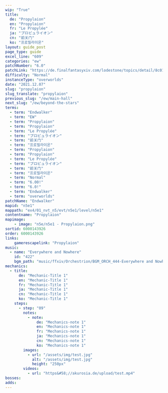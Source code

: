 ```yaml
---
wip: "True"
title:
  de: "Propylaion"
  en: "Propylaion"
  fr: "Le Propylée"
  ja: "プロピュライオン"
  cn: "前关门"
  ko: "프로필라이온"
layout: guide_post
page_type: guide
excel_line: "609"
categories: "ew"
patchNumber: "6.0"
patchLink: "https://de.finalfantasyxiv.com/lodestone/topics/detail/8c0146ce7f89035f0f27dcad1edcf30d3037fcf5"
difficulty: "Normal"
instanceType: "overworlds"
date: "2021.12.07"
slug: "propylaion"
slug_translate: "propylaion"
previous_slug: "/ew/main-hall"
next_slug: "/ew/beyond-the-stars"
terms:
  - term: "Endwalker"
  - term: "EW"
  - term: "Propylaion"
  - term: "Propylaion"
  - term: "Le Propylée"
  - term: "プロピュライオン"
  - term: "前关门"
  - term: "프로필라이온"
  - term: "Propylaion"
  - term: "Propylaion"
  - term: "Le Propylée"
  - term: "プロピュライオン"
  - term: "前关门"
  - term: "프로필라이온"
  - term: "Normal"
  - term: "6.00!"
  - term: "6.0!"
  - term: "Endwalker"
  - term: "overworlds"
patchName: "Endwalker"
mapid: "n5e1"
mappath: "ex4/01_nvt_n5/evt/n5e1/level/n5e1"
contentname: "Propylaion"
mapimage:
    - image: "n5e/n5e1 - Propylaion.png"
sortid: 6000143926
order: 6000143926
links:
    gamerescapelink: "Propylaion"
music:
  - name: "Everywhere and Nowhere"
    id: "422"
    bgm_path: "music/ffxiv/Orchestrion/BGM_ORCH_444-Everywhere and Nowhere.ogg"
mechanics:
  - title:
      de: "Mechanic-Title 1"
      en: "Mechanic-Title 1"
      fr: "Mechanic-Title 1"
      ja: "Mechanic-Title 1"
      cn: "Mechanic-Title 1"
      ko: "Mechanic-Title 1"
    steps:
      - step: "09"
        notes:
          - note:
              de: "Mechanics-note 1"
              en: "Mechanics-note 1"
              fr: "Mechanics-note 1"
              ja: "Mechanics-note 1"
              cn: "Mechanics-note 1"
              ko: "Mechanics-note 1"
        images:
          - url: "/assets/img/test.jpg"
            alt: "/assets/img/test.jpg"
            height: "250px"
        videos:
          - url: "https&#58;//akurosia.de/upload/test.mp4"
bosses:
adds:
---
```


